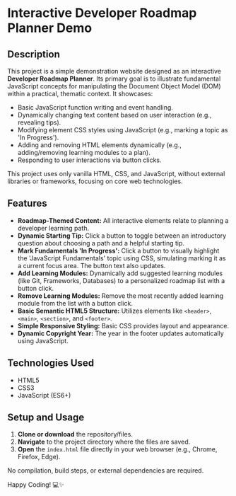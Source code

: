 # Interactive Developer Roadmap Planner Demo

## Description

This project is a simple demonstration website designed as an interactive **Developer Roadmap Planner**. Its primary goal is to illustrate fundamental JavaScript concepts for manipulating the Document Object Model (DOM) within a practical, thematic context. It showcases:

* Basic JavaScript function writing and event handling.
* Dynamically changing text content based on user interaction (e.g., revealing tips).
* Modifying element CSS styles using JavaScript (e.g., marking a topic as 'In Progress').
* Adding and removing HTML elements dynamically (e.g., adding/removing learning modules to a plan).
* Responding to user interactions via button clicks.

This project uses only vanilla HTML, CSS, and JavaScript, without external libraries or frameworks, focusing on core web technologies.

## Features

* **Roadmap-Themed Content:** All interactive elements relate to planning a developer learning path.
* **Dynamic Starting Tip:** Click a button to toggle between an introductory question about choosing a path and a helpful starting tip.
* **Mark Fundamentals 'In Progress':** Click a button to visually highlight the 'JavaScript Fundamentals' topic using CSS, simulating marking it as a current focus area. The button text also updates.
* **Add Learning Modules:** Dynamically add suggested learning modules (like Git, Frameworks, Databases) to a personalized roadmap list with a button click.
* **Remove Learning Modules:** Remove the most recently added learning module from the list with a button click.
* **Basic Semantic HTML5 Structure:** Utilizes elements like `<header>`, `<main>`, `<section>`, and `<footer>`.
* **Simple Responsive Styling:** Basic CSS provides layout and appearance.
* **Dynamic Copyright Year:** The year in the footer updates automatically using JavaScript.

## Technologies Used

* HTML5
* CSS3
* JavaScript (ES6+)

## Setup and Usage

1.  **Clone or download** the repository/files.
2.  **Navigate** to the project directory where the files are saved.
3.  **Open** the `index.html` file directly in your web browser (e.g., Chrome, Firefox, Edge).

No compilation, build steps, or external dependencies are required.

Happy Coding! 💻✨
